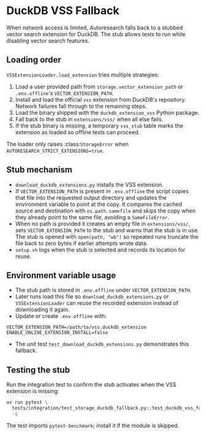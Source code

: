 # DuckDB VSS Fallback

When network access is limited, Autoresearch falls back to a stubbed vector
search extension for DuckDB. The stub allows tests to run while
disabling vector search features.

## Loading order

`VSSExtensionLoader.load_extension` tries multiple strategies:

1. Load a user provided path from `storage.vector_extension_path` or
   `.env.offline`'s `VECTOR_EXTENSION_PATH`.
2. Install and load the official `vss` extension from DuckDB's repository.
   Network failures fall through to the remaining steps.
3. Load the binary shipped with the `duckdb_extension_vss` Python package.
4. Fall back to the stub in `extensions/vss/` when all else fails.
5. If the stub binary is missing, a temporary `vss_stub` table marks the
   extension as loaded so offline tests can proceed.

The loader only raises :class:`StorageError` when
`AUTORESEARCH_STRICT_EXTENSIONS=true`.

## Stub mechanism

- `download_duckdb_extensions.py` installs the VSS extension.
- If `VECTOR_EXTENSION_PATH` is present in `.env.offline` the script copies
  that file into the requested output directory and updates the environment
  variable to point at the copy. It compares the cached source and
  destination with `os.path.samefile` and skips the copy when they already
  point to the same file, avoiding a `SameFileError`.
- When no path is provided it creates an empty file in `extensions/vss/`,
  sets `VECTOR_EXTENSION_PATH` to the stub and warns that the stub is in
  use. The stub is opened with ``open(path, "wb")`` so repeated runs
  truncate the file back to zero bytes if earlier attempts wrote data.
- `setup.sh` logs when the stub is selected and records its location for
  reuse.

## Environment variable usage

- The stub path is stored in `.env.offline` under `VECTOR_EXTENSION_PATH`.
- Later runs load this file so `download_duckdb_extensions.py` or
  `VSSExtensionLoader` can reuse the recorded extension instead of downloading
  it again.
- Update or create `.env.offline` with:

```
VECTOR_EXTENSION_PATH=/path/to/vss.duckdb_extension
ENABLE_ONLINE_EXTENSION_INSTALL=false
```

- The unit test `test_download_duckdb_extensions.py` demonstrates this
  fallback.

## Testing the stub

Run the integration test to confirm the stub activates when the VSS extension
is missing:

```bash
uv run pytest \
  tests/integration/test_storage_duckdb_fallback.py::test_duckdb_vss_fallback \
  -q
```

The test imports `pytest-benchmark`; install it if the module is skipped.


